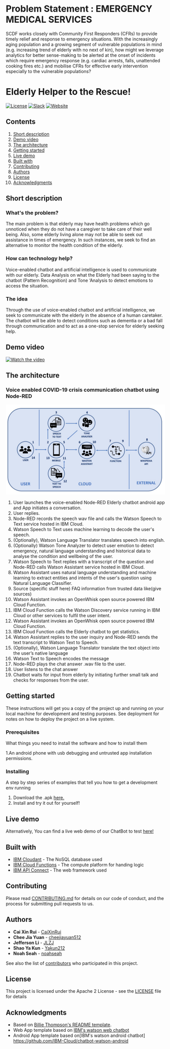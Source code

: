# Problem Statement : EMERGENCY MEDICAL SERVICES

SCDF works closely with Community First Responders (CFRs) to provide timely relief and response to emergency situations. With the increasingly aging population and a growing segment of vulnerable populations in mind (e.g. increasing trend of elderly with no next of kin), how might we leverage analytics for better sense-making to be alerted at the onset of incidents which require emergency response (e.g. cardiac arrests, falls, unattended cooking fires etc.) and mobilise CFRs for effective early intervention especially to the vulnerable populations?

# Elderly Helper to the Rescue!

[![License](https://img.shields.io/badge/License-Apache2-blue.svg)](https://www.apache.org/licenses/LICENSE-2.0) [![Slack](https://img.shields.io/badge/Join-Slack-blue)](https://join.slack.com/t/scdfxibm/shared_invite/zt-do3egqqt-gwJrakIuk4x_ZjKcXwIJLg) [![Website](https://img.shields.io/badge/View-Website-blue)](https://github.com/cheejiayuan512/scdfxibm)


## Contents

1. [Short description](#short-description)
1. [Demo video](#demo-video)
1. [The architecture](#the-architecture)
1. [Getting started](#getting-started)
1. [Live demo](#live-demo)
1. [Built with](#built-with)
1. [Contributing](#contributing)
1. [Authors](#authors)
1. [License](#license)
1. [Acknowledgments](#acknowledgments)

## Short description

### What's the problem?

The main problem is that elderly may have health problems which go unnoticed when they do not have a caregiver to take care of their well being. Also, some elderly living alone may not be able to seek out assistance in times of emergency. In such instances, we seek to find an alternative to monitor the health condition of the elderly.

### How can technology help?

Voice-enabled chatbot and artificial intelligence is used to communicate with our elderly. Data Analysis on what the Elderly had been saying to the chatbot (Pattern Recognition) and Tone ‘Analysis to detect emotions to access the situation.


### The idea

Through the use of voice-enabled chatbot and artificial intelligence, we seek to communicate with the elderly in the absence of a human caretaker. The chatbot will be able to detect conditions such as dementia or a bad fall through communication and to act as a one-stop service for elderly seeking help.


## Demo video

[![Watch the video](https://github.com/Code-and-Response/Liquid-Prep/blob/master/images/IBM-interview-video-image.png)](https://youtu.be/vOgCOoy_Bx0)

## The architecture


### Voice enabled COVID-19 crisis communication chatbot using Node-RED

![Elderly Helper Architecture diagram](/images/Architecture.jpg)

1. User launches the voice-enabled Node-RED Elderly chatbot android app and App initiates a conversation. 
2. User replies.
3. Node-RED records the speech wav file and calls the Watson Speech to Text service hosted in IBM Cloud.
4. Watson Speech to Text uses machine learning to decode the user's speech.
5. (Optionally), Watson Language Translator translates speech into english.
6. (Optionally) Watson Tone Analyzer to detect user emotion to detect emergency, natural language understanding and historical data to analyse the condition and wellbeing of the user.
7. Watson Speech to Text replies with a transcript of the question and Node-RED calls Watson Assistant service hosted in IBM Cloud.
8. Watson Assistant uses natural language understanding and machine learning to extract entities and intents of the user's question using Natural Language Classifier.
9. Source (specific stuff here) FAQ information from trusted data like(give sources)
10. Watson Assistant invokes an OpenWhisk open source powered IBM Cloud Function.
11. IBM Cloud Function calls the Watson Discovery service running in IBM Cloud or other services to fulfil the user intent.
12. Watson Assistant invokes an OpenWhisk open source powered IBM Cloud Function.
13. IBM Cloud Function calls the Elderly chatbot to get statistics.
14. Watson Assistant replies to the user inquiry and Node-RED sends the text transcript to Watson Text to Speech.
15. (Optionally), Watson Language Translator translate the text object into the user’s native language
16. Watson Text to Speech encodes the message
17. Node-RED plays the chat answer .wav file to the user.
18. User listens to the chat answer
19. Chatbot waits for input from elderly by initiating further small talk and checks for responses from the user.


## Getting started

These instructions will get you a copy of the project up and running on your local machine for development and testing purposes. See deployment for notes on how to deploy the project on a live system.

### Prerequisites

What things you need to install the software and how to install them

1.An android phone with usb debugging and untrusted app installation permissions.

### Installing

A step by step series of examples that tell you how to get a development env running

1. Download the .apk [here.](https://github.com/cheejiayuan512/scdfxibm/raw/master/ElderlyHelper.apk)
2. Install and try it out for yourself!

## Live demo

Alternatively, You can find a live web demo of our ChatBot to test [here!](https://watson-voice-bot-20200614030738831.mybluemix.net/)

## Built with

* [IBM Cloudant](https://cloud.ibm.com/catalog?search=cloudant#search_results) - The NoSQL database used
* [IBM Cloud Functions](https://cloud.ibm.com/catalog?search=cloud%20functions#search_results) - The compute platform for handing logic
* [IBM API Connect](https://cloud.ibm.com/catalog?search=api%20connect#search_results) - The web framework used

## Contributing

Please read [CONTRIBUTING.md](CONTRIBUTING.md) for details on our code of conduct, and the process for submitting pull requests to us.

## Authors

* **Cai Xin Rui** - [CaiXinRui](https://github.com/CaiXinRui)
* **Chee Jia Yuan** - [cheejiayuan512](https://github.com/cheejiayuan512)
* **Jefferson Li** - [JLZJ](https://github.com/JLZJ)
* **Shao Ya Kun** - [Yakun212](https://github.com/Yakun212)
* **Noah Seah** - [noahseah](https://github.com/noahseah)

See also the list of [contributors](https://github.com/cheejiayuan512/scdfxibm/contributors) who participated in this project.

## License

This project is licensed under the Apache 2 License - see the [LICENSE](LICENSE) file for details

## Acknowledgments

* Based on [Billie Thompson's README template](https://gist.github.com/PurpleBooth/109311bb0361f32d87a2).
* Web App template based on [IBM's watson web chatbot](https://github.com/IBM/watson-voice-bot)
* Android App template based on[IBM's watson android chatbot] https://github.com/IBM-Cloud/chatbot-watson-android
